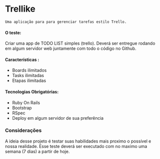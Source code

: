 # Trellike 
    Uma aplicação para para gerenciar tarefas estilo Trello.

#### O teste:
Criar uma app de TODO LIST simples (trello).
Deverá ser entregue rodando em algum servidor web juntamente com todo o código no Github.
#### Características :
  - Boards ilimitados
  - Tasks ilimitadas
  - Etapas ilimitadas
 
#### Tecnologias Obrigatórias:
  - Ruby On Rails
  - Bootstrap
  - RSpec
  - Deploy em algum servidor de sua preferência

### Considerações
A ideia desse projeto é testar suas habilidades mais proximo o possível e nossa realidade.
Esse teste deverá ser executado com no maximo uma semana (7 dias) a partir de hoje.